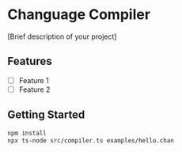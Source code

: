 # Changuage Compiler

[Brief description of your project]

## Features
- [ ] Feature 1
- [ ] Feature 2

## Getting Started
```bash
npm install
npx ts-node src/compiler.ts examples/hello.chan
```

